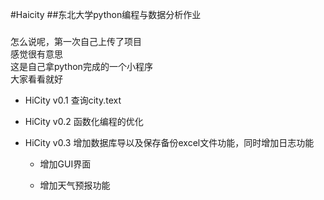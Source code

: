 #Haicity 
##东北大学python编程与数据分析作业
###
怎么说呢，第一次自己上传了项目  
感觉很有意思     
这是自己拿python完成的一个小程序  
大家看看就好
+ HiCity v0.1 查询city.text

+ HiCity v0.2 函数化编程的优化

+ HiCity v0.3 增加数据库导以及保存备份excel文件功能，同时增加日志功能
   + 增加GUI界面
   
   + 增加天气预报功能
